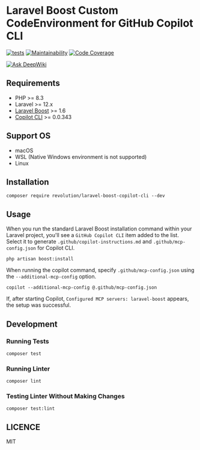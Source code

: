 # Laravel Boost Custom CodeEnvironment for GitHub Copilot CLI

[![tests](https://github.com/invokable/laravel-boost-copilot-cli/actions/workflows/tests.yml/badge.svg)](https://github.com/invokable/laravel-boost-copilot-cli/actions/workflows/tests.yml)
[![Maintainability](https://qlty.sh/badges/d6389009-a7b8-45fe-a7b3-f07e4ff25a25/maintainability.svg)](https://qlty.sh/gh/invokable/projects/laravel-boost-copilot-cli)
[![Code Coverage](https://qlty.sh/badges/d6389009-a7b8-45fe-a7b3-f07e4ff25a25/coverage.svg)](https://qlty.sh/gh/invokable/projects/laravel-boost-copilot-cli)

[![Ask DeepWiki](https://deepwiki.com/badge.svg)](https://deepwiki.com/invokable/laravel-boost-copilot-cli)

## Requirements
- PHP >= 8.3
- Laravel >= 12.x
- [Laravel Boost](https://github.com/laravel/boost) >= 1.6
- [Copilot CLI](https://github.com/github/copilot-cli) >= 0.0.343

## Support OS
- macOS
- WSL (Native Windows environment is not supported)
- Linux

## Installation

```shell
composer require revolution/laravel-boost-copilot-cli --dev
```

## Usage

When you run the standard Laravel Boost installation command within your Laravel project, you'll see a `GitHub Copilot CLI` item added to the list. Select it to generate `.github/copilot-instructions.md` and `.github/mcp-config.json` for Copilot CLI.

```shell
php artisan boost:install
```

When running the copilot command, specify `.github/mcp-config.json` using the `--additional-mcp-config` option.

```shell
copilot --additional-mcp-config @.github/mcp-config.json
```

If, after starting Copilot, `Configured MCP servers: laravel-boost` appears, the setup was successful.

## Development

### Running Tests

```shell
composer test
```

### Running Linter

```shell
composer lint
```

### Testing Linter Without Making Changes

```shell
composer test:lint
```

## LICENCE
MIT

